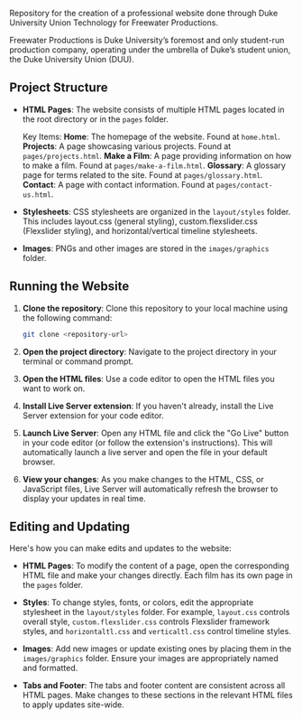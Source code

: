 Repository for the creation of a professional website done through Duke University Union Technology for Freewater Productions.

Freewater Productions is Duke University’s foremost and only student-run production company, operating under the umbrella of Duke’s student union, the Duke University Union (DUU). 


## Project Structure

- **HTML Pages**: The website consists of multiple HTML pages located in the root directory or in the `pages` folder.
  
     Key Items:
        **Home**: The homepage of the website. Found at `home.html`.
        **Projects**: A page showcasing various projects. Found at `pages/projects.html`.
        **Make a Film**: A page providing information on how to make a film. Found at `pages/make-a-film.html`.
        **Glossary**: A glossary page for terms related to the site. Found at `pages/glossary.html`.
        **Contact**: A page with contact information. Found at `pages/contact-us.html`.


- **Stylesheets**: CSS stylesheets are organized in the `layout/styles` folder. This includes layout.css (general styling), custom.flexslider.css (Flexslider styling), and horizontal/vertical timeline stylesheets.
- **Images**: PNGs and other images are stored in the `images/graphics` folder.


## Running the Website

1. **Clone the repository**: Clone this repository to your local machine using the following command:
    ```bash
    git clone <repository-url>
    ```

2. **Open the project directory**: Navigate to the project directory in your terminal or command prompt.

3. **Open the HTML files**: Use a code editor to open the HTML files you want to work on.

4. **Install Live Server extension**: If you haven't already, install the Live Server extension for your code editor.

5. **Launch Live Server**: Open any HTML file and click the "Go Live" button in your code editor (or follow the extension's instructions). This will automatically launch a live server and open the file in your default browser.

6. **View your changes**: As you make changes to the HTML, CSS, or JavaScript files, Live Server will automatically refresh the browser to display your updates in real time.


## Editing and Updating

Here's how you can make edits and updates to the website:

- **HTML Pages**: To modify the content of a page, open the corresponding HTML file and make your changes directly. Each film has its own page in the `pages` folder.
  
- **Styles**: To change styles, fonts, or colors, edit the appropriate stylesheet in the `layout/styles` folder. For example, `layout.css` controls overall style, `custom.flexslider.css` controls Flexslider framework styles, and `horizontaltl.css` and `verticaltl.css` control timeline styles.

- **Images**: Add new images or update existing ones by placing them in the `images/graphics` folder. Ensure your images are appropriately named and formatted.

- **Tabs and Footer**: The tabs and footer content are consistent across all HTML pages. Make changes to these sections in the relevant HTML files to apply updates site-wide.

